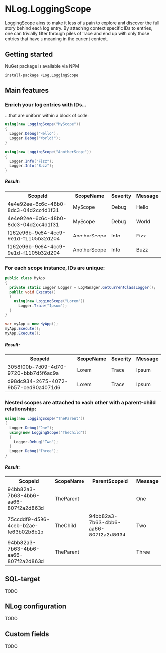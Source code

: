 # NLog.LoggingScope
LoggingScope aims to make it less of a pain to explore and discover the full story behind each log entry. By attaching context specific IDs to entries, one can trivially filter through piles of trace and end up with only those entries that have a meaning in the current context.


## Getting started
NuGet package is available via NPM
```
install-package NLog.LoggingScope
```

## Main features
### Enrich your log entries with IDs...
...that are uniform within a block of code:

```C#
using(new LoggingScope("MyScope"))
{
  Logger.Debug("Hello");
  Logger.Debug("World!");
}

using(new LoggingScope("AnotherScope"))
{
  Logger.Info("Fizz");
  Logger.Info("Buzz");
}
```
##### Result:
<table>
  <tr>
    <th>ScopeId</th>
    <th>ScopeName</th>
    <th>Severity</th>
    <th>Message</th>
  </tr>
  <tr>
    <td>4e4e92ee-6c6c-48b0-8dc3-04d2cc4d1f31</td>
    <td>MyScope</td>
    <td>Debug</td>
    <td>Hello</td>
  </tr>
  <tr>
    <td>4e4e92ee-6c6c-48b0-8dc3-04d2cc4d1f31</td>
    <td>MyScope</td>
    <td>Debug</td>
    <td>World</td>
  </tr>
  <tr>
    <td>f162e96b-9e64-4cc9-9e1d-f1105b32d204</td>
    <td>AnotherScope</td>
    <td>Info</td>
    <td>Fizz</td>
  </tr>
  <tr>
    <td>f162e96b-9e64-4cc9-9e1d-f1105b32d204</td>
    <td>AnotherScope</td>
    <td>Info</td>
    <td>Buzz</td>
  </tr>
</table>

### For each scope instance, IDs are unique:

```C#
public class MyApp
{
  private static Logger Logger = LogManager.GetCurrentClassLogger();
  public void Execute()
  {
    using(new LoggingScope("Lorem"))
      Logger.Trace("Ipsum");
  }
}

var myApp = new MyApp();
myApp.Execute();
myApp.Execute();
```

##### Result:
<table>
  <tr>
    <th>ScopeId</th>
    <th>ScopeName</th>
    <th>Severity</th>
    <th>Message</th>
  </tr>
  <tr>
    <td>3058f00b-7d09-4d70-9720-bbb7d5f6ac9a</td>
    <td>Lorem</td>
    <td>Trace</td>
    <td>Ipsum</td>
  </tr>
  <tr>
    <td>d98dc934-2675-4072-9b57-ced90a4071d6</td>
    <td>Lorem</td>
    <td>Trace</td>
    <td>Ipsum</td>
  </tr>
</table>

### Nested scopes are attached to each other with a parent-child relationship:
```C#
using(new LoggingScope("TheParent"))
{
  Logger.Debug("One");
  using(new LoggingScope("TheChild"))
  {
    Logger.Debug("Two");
  }
  Logger.Debug("Three");
}
```
##### Result:
<table>
  <tr>
    <th>ScopeId</th>
    <th>ScopeName</th>
    <th>ParentScopeId</th>
    <th>Message</th>
  </tr>
  <tr>
    <td>94bb82a3-7b63-4bb6-aa66-807f2a2d863d</td>
    <td>TheParent</td>
    <td/>
    <td>One</td>
  </tr>
  <tr>
    <td>75ccddf9-d596-4ceb-b2ae-fe63b02b8b1b</td>
    <td>TheChild</td>
    <td>94bb82a3-7b63-4bb6-aa66-807f2a2d863d</td>
    <td>Two</td>
  </tr>
  <tr>
    <td>94bb82a3-7b63-4bb6-aa66-807f2a2d863d</td>
    <td>TheParent</td>
    <td/>
    <td>Three</td>
  </tr>
</table>

## SQL-target
TODO

## NLog configuration
TODO

## Custom fields
TODO
